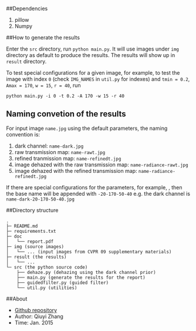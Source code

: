 ##Dependencies

1. pillow
2. Numpy

##How to generate the results

Enter the `src` directory, run `python main.py`. It will use images under `img` directory as default to produce the results. The results will show up in `result` directory.

To test special configurations for a given image, for example, to test the image with index `0` (check `IMG_NAMES` in `util.py` for indexes) and `tmin = 0.2`, `Amax = 170`, `w = 15`, `r = 40`, run

    python main.py -i 0 -t 0.2 -A 170 -w 15 -r 40

## Naming convetion of the results

For input image `name.jpg` using the default parameters, the naming convention is:

1. dark channel: `name-dark.jpg`
2. raw transmission map: `name-rawt.jpg`
3. refined tranmission map: `name-refinedt.jpg`
4. image dehazed with the raw transmission map: `name-radiance-rawt.jpg`
5. image dehazed with the refined transmission map: `name-radiance-refinedt.jpg`

If there are special configurations for the parameters, for example, , then the base name will be appended with `-20-170-50-40` e.g. the dark channel is `name-dark-20-170-50-40.jpg`

##Directory structure

    .
	├─ README.md
	├─ requirements.txt
	├─ doc
	│   └── report.pdf
	├─ img (source images)
	│   └── ... (input images from CVPR 09 supplementary materials)
	├─ result (the results)
    │   └── ...
	└─ src (the python source code)
        ├── dehaze.py (dehazing using the dark channel prior)
        ├── main.py (generate the results for the report)
        ├── guidedfilter.py (guided filter)
        └── util.py (utilities)

##About

* [Github repository](https://github.com/joyeecheung/dark-channel-prior-dehazing)
* Author: Qiuyi Zhang
* Time: Jan. 2015
